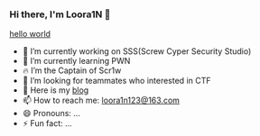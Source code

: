 ### Hi there, I'm Loora1N 👋
[hello world]()
- 🔭 I’m currently working on SSS(Screw Cyper Security Studio)
- 🌱 I’m currently learning PWN
- 🔥 I’m the Captain of Scr1w
- 🤔 I’m looking for teammates who interested in CTF
- 💬 Here is my [blog](https://loora1n.github.io/)
- 📫 How to reach me: loora1n123@163.com
- 😄 Pronouns: ...
- ⚡ Fun fact: ...
<!--
**Loora1N/Loora1N** is a ✨ _special_ ✨ repository because its `README.md` (this file) appears on your GitHub profile.

Here are some ideas to get you started:

- 🔭 I’m currently working on ...
- 🌱 I’m currently learning ...
- 👯 I’m looking to collaborate on ...
- 🤔 I’m looking for help with ...
- 💬 Ask me about ...
- 📫 How to reach me: ...
- 😄 Pronouns: ...
- ⚡ Fun fact: ...
-->
